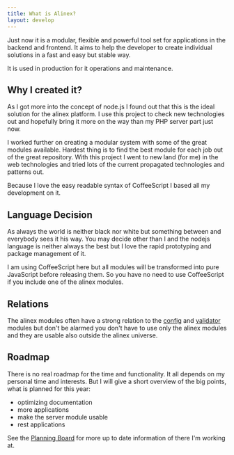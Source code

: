 ```yaml
---
title: What is Alinex?
layout: develop
---
```


Just now it is a modular, flexible and powerful tool set for applications in the
backend and frontend. It aims to help the developer to create individual solutions
in a fast and easy but stable way.

It is used in production for it operations and maintenance.


Why I created it?
-------------------------------------------------

As I got more into the concept of node.js I found out that this is the ideal
solution for the alinex platform. I use this project to check new technologies
out and hopefully bring it more on the way than my PHP server part just now.

I worked further on creating a modular system with some of the great modules
available. Hardest thing is to find the best module for each job out of the
great repository.
With this project I went to new land (for me) in the web technologies and tried
lots of the current propagated technologies and patterns out.

Because I love the easy readable syntax of CoffeeScript I based all my development
on it.


Language Decision
-------------------------------------------------
As always the world is neither black nor white but something between and everybody
sees it his way. You may decide other than I and the nodejs language is neither
always the best but I love the rapid prototyping and package management of it.

I am using CoffeeScript here but all modules will be transformed into pure
JavaScript before releasing them. So you have no need to use CoffeeScript if you
include one of the alinex modules.


Relations
-------------------------------------------------
The alinex modules often have a strong relation to the
[config](http://alinex.github.io/node-config) and
[validator](http://alinex.github.io/node-validator) modules but don't be alarmed
you don't have to use only the alinex modules and they are usable also outside
the alinex universe.


Roadmap
-------------------------------------------------
There is no real roadmap for the time and functionality. It all depends on my
personal time and interests. But I will give a short overview of the big
points, what is planned for this year:

- optimizing documentation
- more applications
- make the server module usable
- rest applications

See the [Planning Board](https://trello.com/b/lOY5hCx7/node-js) for more up to
date information of there I'm working at.
